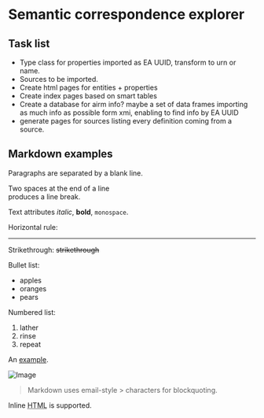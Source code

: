 Semantic correspondence explorer
=======

Task list
-----------
  * Type class for properties imported as EA UUID, transform to urn or name.
  * Sources to be imported.
  * Create html pages for entities + properties
  * Create index pages based on smart tables
  * Create a database for airm info? maybe a set of data frames importing as much info as possible form xmi, enabling to find info by EA UUID
  * generate pages for sources listing every definition coming from a source.

Markdown examples
-----------

Paragraphs are separated
by a blank line.

Two spaces at the end of a line  
produces a line break.

Text attributes _italic_, 
**bold**, `monospace`.

Horizontal rule:

---

Strikethrough:
~~strikethrough~~

Bullet list:

  * apples
  * oranges
  * pears

Numbered list:

  1. lather
  2. rinse
  3. repeat

An [example](http://example.com).

![Image](Icon-pictures.png "icon")

> Markdown uses email-style > characters for blockquoting.

Inline <abbr title="Hypertext Markup Language">HTML</abbr> is supported.